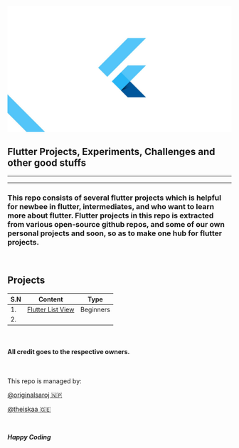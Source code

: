 ![Flutter Logo](src/flutter_logo.jpeg)


## Flutter Projects, Experiments, Challenges and other good stuffs 
---
---
### This repo consists of several flutter projects which is helpful for newbee in flutter, intermediates, and who want to learn more about flutter. Flutter projects in this repo is extracted from various open-source github repos, and some of our own personal projects and soon, **so as to make one hub** for flutter projects.

&nbsp;

## Projects

| S.N | Content                                                        | Type      |
| --- | -------------------------------------------------------------- | --------- |
| 1.  | [Flutter List View](https://github.com/originalsaroj/Flutter/) | Beginners |
| 2.  |


&nbsp;

#### All credit goes to the respective owners.
&nbsp;

This repo is managed by:

[@originalsaroj 🇳🇵](https://github.com/originalsaroj)

[@theiskaa 🇬🇪](https://github.com/theiskaa)

&nbsp;

***Happy Coding*** 